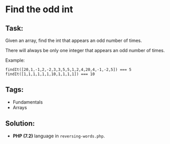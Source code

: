 # Find the odd int

## Task:

Given an array, find the int that appears an odd number of times.

There will always be only one integer that appears an odd number of times.

Example:
```
findIt([20,1,-1,2,-2,3,3,5,5,1,2,4,20,4,-1,-2,5]) === 5
findIt([1,1,1,1,1,1,10,1,1,1,1]) === 10
```

## Tags:

* Fundamentals
* Arrays

## Solution:

* **PHP (7.2)** language in `reversing-words.php`.